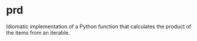 # prd
Idiomatic implementation of a Python function that calculates the product of the items from an iterable.
